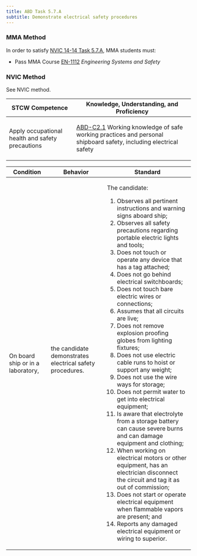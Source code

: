 ```yaml
---
title: ABD Task 5.7.A 
subtitle: Demonstrate electrical safety procedures
---
```



### MMA Method

In order to satisfy  [NVIC 14-14  Task  5.7.A](/stcw23/assets/images/nvic-14-14.pdf), MMA students must:

* Pass MMA Course  [EN-1112](EN-1112) *Engineering Systems and Safety*


### NVIC Method

<a onclick="togglevisibility('nvic_methods')" >See NVIC method.</a>

<div id='nvic_methods' class='hide'>

<table>
<thead>
<tr>
<th class='forty'> STCW Competence </th>
<th class='sixty'> Knowledge, Understanding, and Proficiency </th>
</tr>
</thead>




<tbody>
<tr><td markdown='1'>

Apply occupational health and safety precautions

</td><td markdown='1'>

[ABD-C2.1](../../tables/25.html#ABD-C2.1) Working knowledge of safe working practices and personal shipboard safety, including electrical safety

</td></tr>


</tbody>
</table>


<table>
<thead>
<tr><th class='twenty'>  Condition </th><th class='twenty'> Behavior </th><th  class='sixty'>Standard </th></tr>
</thead>
<tbody >



<tr><td markdown='1'>

On board ship or in a laboratory,

</td><td markdown='1'>

the candidate demonstrates electrical safety procedures.

<br>

<div class="tooltip">
<span class="tooltiptext">
</span>
</div>


</td><td markdown='1'>

The candidate:

1. Observes all pertinent instructions and warning signs aboard ship;
2. Observes all safety precautions regarding portable electric lights and tools;
3. Does not touch or operate any device that has a tag attached;
4. Does not go behind electrical switchboards;
5. Does not touch bare electric wires or connections;
6. Assumes that all circuits are live;
7. Does not remove explosion proofing globes from lighting fixtures;
8. Does not use electric cable runs to hoist or support any weight;
9. Does not use the wire ways for storage;
10. Does not permit water to get into electrical equipment;
11. Is aware that electrolyte from a storage battery can cause severe burns and can damage equipment and clothing;
12. When working on electrical motors or other equipment, has an electrician disconnect the circuit and tag it as out of commission;
13. Does not start or operate electrical equipment when flammable vapors are present; and 
14. Reports any damaged electrical equipment or wiring to superior. 

</td></tr>
</tbody>
</table>
</div>
